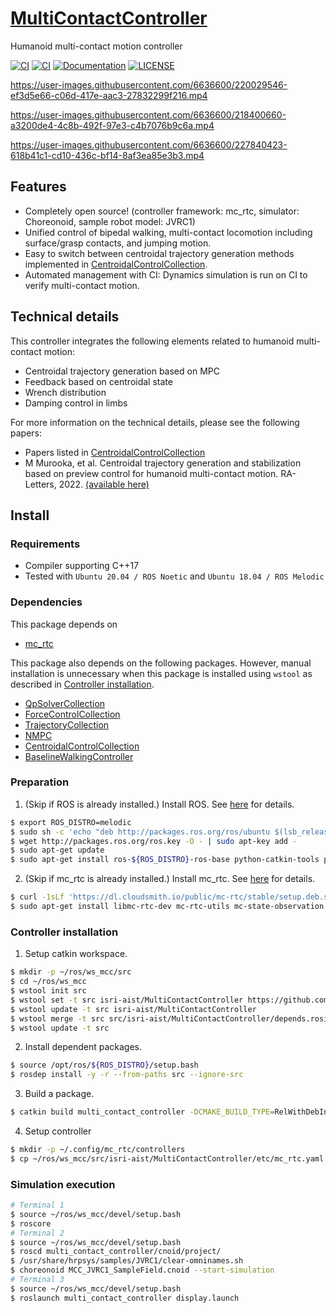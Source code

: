 # [MultiContactController](https://github.com/isri-aist/MultiContactController)
Humanoid multi-contact motion controller

[![CI](https://github.com/isri-aist/MultiContactController/actions/workflows/ci-standalone.yaml/badge.svg)](https://github.com/isri-aist/MultiContactController/actions/workflows/ci-standalone.yaml)
[![CI](https://github.com/isri-aist/MultiContactController/actions/workflows/ci-catkin.yaml/badge.svg)](https://github.com/isri-aist/MultiContactController/actions/workflows/ci-catkin.yaml)
[![Documentation](https://img.shields.io/badge/doxygen-online-brightgreen?logo=read-the-docs&style=flat)](https://isri-aist.github.io/MultiContactController/)
[![LICENSE](https://img.shields.io/github/license/isri-aist/MultiContactController)](https://github.com/isri-aist/MultiContactController/blob/master/LICENSE)

https://user-images.githubusercontent.com/6636600/220029546-ef3d5e66-c06d-417e-aac3-27832299f216.mp4

https://user-images.githubusercontent.com/6636600/218400660-a3200de4-4c8b-492f-97e3-c4b7076b9c6a.mp4

https://user-images.githubusercontent.com/6636600/227840423-618b41c1-cd10-436c-bf14-8af3ea85e3b3.mp4

## Features
- Completely open source! (controller framework: mc_rtc, simulator: Choreonoid, sample robot model: JVRC1)
- Unified control of bipedal walking, multi-contact locomotion including surface/grasp contacts, and jumping motion.
- Easy to switch between centroidal trajectory generation methods implemented in [CentroidalControlCollection](https://github.com/isri-aist/CentroidalControlCollection).
- Automated management with CI: Dynamics simulation is run on CI to verify multi-contact motion.

## Technical details
This controller integrates the following elements related to humanoid multi-contact motion:
- Centroidal trajectory generation based on MPC
- Feedback based on centroidal state
- Wrench distribution
- Damping control in limbs

For more information on the technical details, please see the following papers:
- Papers listed in [CentroidalControlCollection](https://github.com/isri-aist/CentroidalControlCollection)
- M Murooka, et al. Centroidal trajectory generation and stabilization based on preview control for humanoid multi-contact motion. RA-Letters, 2022. [(available here)](https://hal.science/hal-03720407)

## Install

### Requirements
- Compiler supporting C++17
- Tested with `Ubuntu 20.04 / ROS Noetic` and `Ubuntu 18.04 / ROS Melodic`

### Dependencies
This package depends on
- [mc_rtc](https://jrl-umi3218.github.io/mc_rtc)

This package also depends on the following packages. However, manual installation is unnecessary when this package is installed using `wstool` as described in [Controller installation](#controller-installation).
- [QpSolverCollection](https://github.com/isri-aist/QpSolverCollection)
- [ForceControlCollection](https://github.com/isri-aist/ForceControlCollection)
- [TrajectoryCollection](https://github.com/isri-aist/TrajectoryCollection)
- [NMPC](https://github.com/isri-aist/NMPC)
- [CentroidalControlCollection](https://github.com/isri-aist/CentroidalControlCollection)
- [BaselineWalkingController](https://github.com/isri-aist/BaselineWalkingController)

### Preparation
1. (Skip if ROS is already installed.) Install ROS. See [here](http://wiki.ros.org/ROS/Installation) for details.
```bash
$ export ROS_DISTRO=melodic
$ sudo sh -c 'echo "deb http://packages.ros.org/ros/ubuntu $(lsb_release -sc) main" > /etc/apt/sources.list.d/ros-latest.list'
$ wget http://packages.ros.org/ros.key -O - | sudo apt-key add -
$ sudo apt-get update
$ sudo apt-get install ros-${ROS_DISTRO}-ros-base python-catkin-tools python-rosdep
```

2. (Skip if mc_rtc is already installed.) Install mc_rtc. See [here](https://jrl-umi3218.github.io/mc_rtc/tutorials/introduction/installation-guide.html) for details.
```bash
$ curl -1sLf 'https://dl.cloudsmith.io/public/mc-rtc/stable/setup.deb.sh' | sudo -E bash
$ sudo apt-get install libmc-rtc-dev mc-rtc-utils mc-state-observation jvrc-choreonoid libcnoid-dev ros-${ROS_DISTRO}-mc-rtc-plugin ros-${ROS_DISTRO}-mc-rtc-rviz-panel libeigen-qld-dev
```

### Controller installation
1. Setup catkin workspace.
```bash
$ mkdir -p ~/ros/ws_mcc/src
$ cd ~/ros/ws_mcc
$ wstool init src
$ wstool set -t src isri-aist/MultiContactController https://github.com/isri-aist/MultiContactController --git -y
$ wstool update -t src isri-aist/MultiContactController
$ wstool merge -t src src/isri-aist/MultiContactController/depends.rosinstall
$ wstool update -t src
```

2. Install dependent packages.
```bash
$ source /opt/ros/${ROS_DISTRO}/setup.bash
$ rosdep install -y -r --from-paths src --ignore-src
```

3. Build a package.
```bash
$ catkin build multi_contact_controller -DCMAKE_BUILD_TYPE=RelWithDebInfo -DENABLE_QLD=ON --catkin-make-args all tests
```

4. Setup controller
```bash
$ mkdir -p ~/.config/mc_rtc/controllers
$ cp ~/ros/ws_mcc/src/isri-aist/MultiContactController/etc/mc_rtc.yaml ~/.config/mc_rtc/mc_rtc.yaml
```

### Simulation execution
```bash
# Terminal 1
$ source ~/ros/ws_mcc/devel/setup.bash
$ roscore
# Terminal 2
$ source ~/ros/ws_mcc/devel/setup.bash
$ roscd multi_contact_controller/cnoid/project/
$ /usr/share/hrpsys/samples/JVRC1/clear-omninames.sh
$ choreonoid MCC_JVRC1_SampleField.cnoid --start-simulation
# Terminal 3
$ source ~/ros/ws_mcc/devel/setup.bash
$ roslaunch multi_contact_controller display.launch
```
